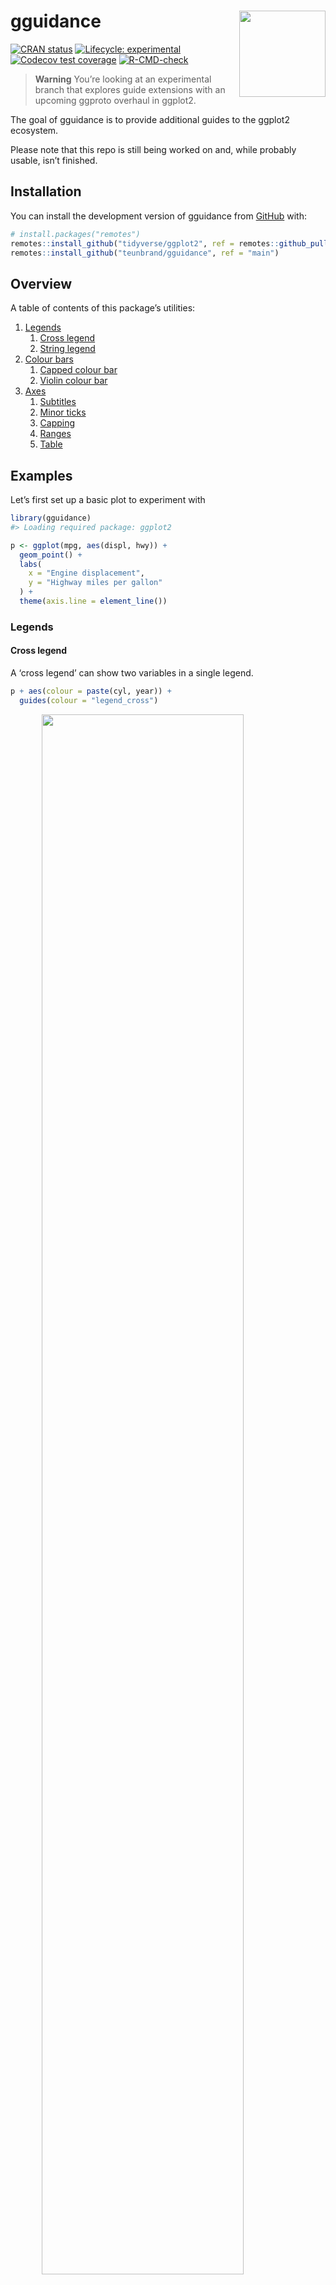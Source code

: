
<!-- README.md is generated from README.Rmd. Please edit that file -->

# gguidance <img src="man/figures/logo.png" align="right" height="138" />

<!-- badges: start -->

[![CRAN
status](https://www.r-pkg.org/badges/version/gguidance)](https://CRAN.R-project.org/package=gguidance)
[![Lifecycle:
experimental](https://img.shields.io/badge/lifecycle-experimental-orange.svg)](https://lifecycle.r-lib.org/articles/stages.html#experimental)
[![Codecov test
coverage](https://codecov.io/gh/teunbrand/gguidance/branch/master/graph/badge.svg)](https://app.codecov.io/gh/teunbrand/gguidance?branch=master)
[![R-CMD-check](https://github.com/teunbrand/gguidance/actions/workflows/R-CMD-check.yaml/badge.svg)](https://github.com/teunbrand/gguidance/actions/workflows/R-CMD-check.yaml)
<!-- badges: end -->

> **Warning** You’re looking at an experimental branch that explores
> guide extensions with an upcoming ggproto overhaul in ggplot2.

The goal of gguidance is to provide additional guides to the ggplot2
ecosystem.

Please note that this repo is still being worked on and, while probably
usable, isn’t finished.

## Installation

You can install the development version of gguidance from
[GitHub](https://github.com/) with:

``` r
# install.packages("remotes")
remotes::install_github("tidyverse/ggplot2", ref = remotes::github_pull("4879"))
remotes::install_github("teunbrand/gguidance", ref = "main")
```

## Overview

A table of contents of this package’s utilities:

1.  [Legends](#legends)
    1.  [Cross legend](#cross-legend)
    2.  [String legend](#string-legend)
2.  [Colour bars](#colour-bars)
    1.  [Capped colour bar](#capped-colour-bar)
    2.  [Violin colour bar](#violin-colour-bar)
3.  [Axes](#axes)
    1.  [Subtitles](#subtitles)
    2.  [Minor ticks](#minor-ticks)
    3.  [Capping](#capping)
    4.  [Ranges](#ranges)
    5.  [Table](#table)

## Examples

Let’s first set up a basic plot to experiment with

``` r
library(gguidance)
#> Loading required package: ggplot2

p <- ggplot(mpg, aes(displ, hwy)) +
  geom_point() +
  labs(
    x = "Engine displacement",
    y = "Highway miles per gallon"
  ) +
  theme(axis.line = element_line())
```

### Legends

#### Cross legend

A ‘cross legend’ can show two variables in a single legend.

``` r
p + aes(colour = paste(cyl, year)) +
  guides(colour = "legend_cross")
```

<img src="man/figures/README-legend_cross-1.png" width="80%" style="display: block; margin: auto;" />

#### String legend

A string legend doesn’t display keys, but colours the labels.

``` r
p + aes(colour = class) +
  guides(colour = "legend_string")
```

<img src="man/figures/README-legend_string-1.png" width="80%" style="display: block; margin: auto;" />

### Colour bars

#### Capped colour bar

A capped colour bar:

``` r
p + aes(colour = cty) +
  scale_colour_viridis_c(guide = "colourbar_cap")
```

<img src="man/figures/README-colourbar_cap-1.png" width="80%" style="display: block; margin: auto;" />

#### Violin colour bar

Using a violin as a colour guide:

``` r
p + aes(colour = cty) +
  scale_colour_viridis_c(guide = guide_colour_violin(density = mpg$cty))
```

<img src="man/figures/README-colour_violin-1.png" width="80%" style="display: block; margin: auto;" />

### Axes

#### Subtitles

Using subtitles.

``` r
p + guides(x = guide_axis_extend(subtitle = c("Less", "More")))
```

<img src="man/figures/README-axis_extend-1.png" width="80%" style="display: block; margin: auto;" />

#### Minor ticks

Using minor ticks.

``` r
p + guides(x = "axis_minor")
```

<img src="man/figures/README-axis_minor-1.png" width="80%" style="display: block; margin: auto;" />

#### Capping

Using capped lines.

``` r
p + guides(x = "axis_cap")
```

<img src="man/figures/README-axis_cap-1.png" width="80%" style="display: block; margin: auto;" />

#### Ranges

With bracketed ranges.

``` r
ggplot(mpg, aes(class, displ)) +
  geom_boxplot() +
  guides(x = guide_axis_nested(
    range_start = c(0.5, 3.5),
    range_end   = c(4.5, 6.5),
    range_name  = c("First range", "Second range"),
    bracket     = "square" 
  ))
```

<img src="man/figures/README-axis_nested-1.png" width="80%" style="display: block; margin: auto;" />

#### Table

Using a table as an axis guide.

``` r
# Creating summary table
my_table <- lapply(split(mpg[, c("displ", "cty", "hwy")], mpg$cyl), colMeans)
my_table <- as.data.frame(do.call(rbind, my_table))
my_table[] <- lapply(my_table, scales::number, accuracy = 0.01)
my_table$cyl <- rownames(my_table)

# Use summary table as axis guide
ggplot(mpg, aes(factor(cyl), displ)) +
  geom_boxplot() +
  guides(x = guide_axis_table(table = my_table, key_col = cyl))
```

<img src="man/figures/README-axis_table-1.png" width="80%" style="display: block; margin: auto;" />
